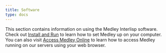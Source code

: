 ```yaml
---
title: Software
type: docs
---
```


This section contains information on using the Medley Interlisp software. Check out [Install and Run](./install-and-run) to learn how to set Medley up on your computer. You can also visit [Access Medley Online](./access-online) to learn how to access Medley running on our servers using your web browser.